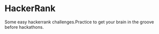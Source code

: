 # HackerRank
Some easy hackerrank challenges.Practice to get your brain in the groove before hackathons. 
